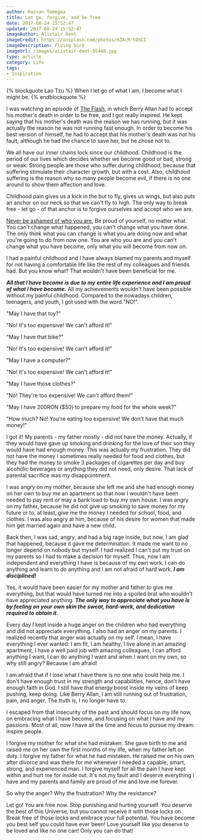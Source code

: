 ```yaml
---
author: Razvan Tomegea
title: Let go, forgive, and be free
date: 2017-08-24 15:52:47
updated: 2017-08-24 15:52:47
imageAuthor: Alistair Dent
imageCredit: https://unsplash.com/photos/HZAcR-tDSCI
imageDescription: Flying bird
imageUrl: /images/alistair-dent-55440.jpg
type: article
category: Life
tags:
- Inspiration
---
```

{% blockquote Lao Tzu %}
When I let go of what I am, I become what I might be.
{% endblockquote %}

I was watching an episode of [The Flash](http://www.imdb.com/title/tt3107288/), in which Berry Allan had to accept his mother's death in order to be free, and I got really inspired. He kept saying that his mother's death was the reason we has running, but it was actually the reason he was not running fast enough. In order to become his best version of himself<!-- more -->, he had to accept that his mother's death was not his fault, although he had the chance to save her, but he chose not to.

We all have our inner chains lock since our childhood. Childhood is the period of our lives which decides whether we become good or bad, strong or weak. Strong people are those who suffer during childhood, because that suffering stimulate their character growth, but with a cost. Also, childhood suffering is the reason why so many people become evil, if there is no one around to show them affection and love.

Childhood pain gives us a kick in the but to fly, gives us wings, but also puts an anchor on our neck so that we can't fly to high. The only way to break free - let go - of that anchor is to forgive ourselves and accept who we are.

[Never be ashamed of who you are.]() Be proud of yourself, no matter what. You can't change what happened, you can't change what you have done. The only think what you can change is what you are doing now and what you're going to do from now one. You are who you are and you can't change what you have become, only what you will become from now on.

I had a painful childhood and I have always blamed my parents and myself for not having a comfortable life like the rest of my colleagues and friends had. But you know what? That wouldn't have been beneficial for me.

***All that I have become is due to my entire life experience and I am proud of what I have become.*** All my achievements wouldn't have been possible without my painful childhood. Compared to the nowadays children, teenagers, and youth, I got used with the word "NO!".

"May I have that toy?"

"No! It's too expensive! We can't afford it!"

"May I have that bike?"

"No! It's too expensive! We can't afford it!"

"May I have a computer?"

"No! It's too expensive! We can't afford it!"

"May I have those clothes?"

"No! They're too expensive! We can't afford them!"

"May I have 200RON ($50) to prepare my food for the whole week?"

"How much? No! You're eating too expensive! We don't have that much money!"

I got it! My parents - my father mostly - did not have the money. Actually, if they would have gave up smoking and drinking for the love of their son they would have had enough money. This was actually my frustration. They did not have the money I sometimes really needed for food and clothes, but they had the money to smoke 3 packages of cigarettes per day and buy alcoholic beverages or anything they did not need, only desire. That lack of parental sacrifice was my disappointment. 

I was angry on my mother, because she left me and she had enough money on her own to buy me an apartment so that now I wouldn't have been needed to pay rent or may a bank load to buy my own house. I was angry on my father, because he did not give up smoking to save money for my future or to, at least, give me the money I needed for school, food, and clothes. I was also angry at him, because of his desire for women that made him get married again and have a new child.

Back then, I was sad, angry, and had a big rage inside, but now, I am glad that happened, because it gave me determination. It made me want to no longer depend on nobody but myself. I had realized I can't put my trust on my parents so I had to make a decision for myself. Thus, now I am independent and everything I have is because of my own work. I can do anything and learn to do anything and I am not afraid of hard work. ***I am disciplined!***

Yes, it would have been easier for my mother and father to give me everything, but that would have turned me into a spoiled brat who wouldn't have appreciated anything. ***The only way to appreciate what you have is by feeling on your own skin the sweat, hard-work, and dedication required to obtain it.***

Every day I kept inside a huge anger on the children who had everything and did not appreciate everything. I also had an anger on my parents. I realized recently that anger was actually on my self. I mean, I have everything I ever wanted: I am fit, I am healthy, I live alone in an amazing apartment, I have a well paid job with amazing colleagues, I can afford anything I want, I can do anything I want and when I want on my own, so why still angry? Because I am afraid!

I am afraid that if I lose what I have there is no one who could help me. I don't have enough trust in my strength and capabilities, hence, don't have enough faith in God. I still have that energy boost inside my veins of keep pushing, keep doing. Like Berry Allan, I am still running out of frustration, pain, and anger. The truth is, I no longer have to.

I escaped from that insecurity of the past and should focus on my life now, on embracing what I have become, and focusing on what I have and my passions. Most of all, now I have all the time and focus to pursue my dream: inspire people.

I forgive my mother for what she had mistaken. She gave birth to me and raised me on her own the first months of my life, when my father left on duty.
I forgive my father for what he had mistaken. He raised me on his own after divorce and was there for me whenever I needed a capable, smart, strong, and experienced man.
I forgive myself for all the pain I have kept within and hurt me for inside out. It's not my fault and I deserve everything I have and my parents and family are proud of me and love me forever.

So why the anger? Why the frustration? Why the resistance?

Let go! You are free now. Stop punishing and hurting yourself. You deserve the best of this Universe, but you cannot receive it with those locks on. Break free of those locks and embrace your full potential. You have become you best self you could have ever been! Love yourself like you deserve to be loved and like no one can! Only you can do that!